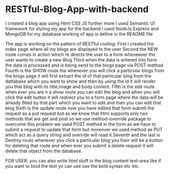 # RESTful-Blog-App-with-backend
I created a blog app using Html CSS JS further more I used Semantic UI framework for styling my app for the backend i used NodeJs Express and MongoDB for my database working of app is define in the README file 

The app is working on the pattern of RESTful routing:
First i created the index page where all my blogs are displayed to the user
Second the NEW route comes in action which re directs the user to a form wheneever the user wants to create a new Blog
Third when the data is entered into form the data is processed and is being send to the blogs page via POST method
Fourth is the SHOW route tha whenever you will click a particular blogs from the blogs page it will first extract the id of that particular blog from the dattabase which you want to show and then by using the id it will render you that blog with its title,image and body content.
Fifth is the edit route when ever you are n a show route you can edit the blog and when you will click the edit button it will redirect you to a form page where the data will be already filled by that part which you want to edit and then you can edit that blog 
Sixth is the update route now you have edited that form submit the request as a put request but as we know that html supports only two methods that are get and post so we use method-override package to overcome this problem we used POST method in the form as we have to submit a request to update that form but moreover we used method as PUT which act as a query string and override will read it 
Seventh and the last is Destroy route whenever you click a particular blog you their will be a button for deleting that route and when ever you submit a delete request it will delete that object from the database.

FOR USER: you can also write html stuff in the blog content text-area like if you want to blod the text yo can use use the bold syntax etc etc.
